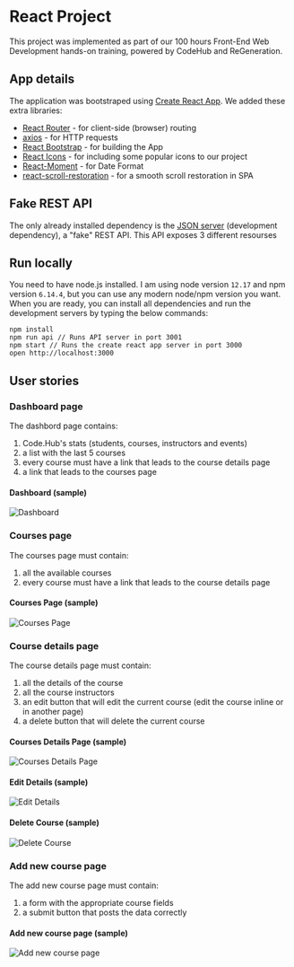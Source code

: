 # React Project

This project was implemented as part of our 100 hours Front-End Web Development hands-on training, powered by CodeHub and ReGeneration.

## App details

The application was bootstraped using [Create React App](https://reactjs.org/docs/create-a-new-react-app.html). 
We added these extra libraries:

- [React Router](https://github.com/ReactTraining/react-router) - for client-side (browser) routing
- [axios](https://github.com/axios/axios) - for HTTP requests
- [React Bootstrap](https://react-bootstrap.github.io/) - for building the App
- [React Icons](https://react-icons.github.io/react-icons/) - for including some popular icons to our project
- [React-Moment](https://www.npmjs.com/package/react-moment) - for Date Format
- [react-scroll-restoration](https://www.npmjs.com/package/react-scroll-restoration) - for a smooth scroll restoration in SPA

## Fake REST API

The only already installed dependency is the [JSON server](https://github.com/typicode/json-server) (development dependency), a "fake" REST API. This API exposes 3 different resourses 

## Run locally

You need to have node.js installed. I am using node version `12.17` and npm version `6.14.4`, but you can use any modern node/npm version you want. When you are ready, you can install all dependencies and run the development servers by typing the below commands:

```
npm install
npm run api // Runs API server in port 3001
npm start // Runs the create react app server in port 3000
open http://localhost:3000
```


## User stories

### Dashboard page

The dashbord page contains:

1. Code.Hub's stats (students, courses, instructors and events)
2. a list with the last 5 courses
3. every course must have a link that leads to the course details page
4. a link that leads to the courses page

#### Dashboard (sample)

![Dashboard](public/dashboard.png)

### Courses page

The courses page must contain:

1. all the available courses
2. every course must have a link that leads to the course details page

#### Courses Page (sample)

![Courses Page](public/courses-page.png)

### Course details page

The course details page must contain:

1. all the details of the course
2. all the course instructors
3. an edit button that will edit the current course (edit the course inline or in another page)
4. a delete button that will delete the current course

#### Courses Details Page (sample)

![Courses Details Page](public/course-details-page.png)

#### Edit Details (sample)

![Edit Details](public/edit-course.png)

#### Delete Course (sample)

![Delete Course](public/delete-course.png)

### Add new course page

The add new course page must contain:

1. a form with the appropriate course fields
2. a submit button that posts the data correctly

#### Add new course page (sample)

![Add new course page](public/add-new-course.png)


